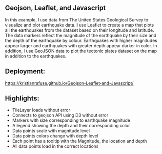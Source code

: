 Geojson, Leaflet, and Javascript
-------
In this example, I use data from The United States Geological Survey to visualize and plot earthquake data. I use Leaflet to create a map that plots all the earthquakes from the dataset based on their longitude and latitude. The data markers reflect the magnitude of the earthquake by their size and the depth of the earthquake by colour. Earthquakes with higher magnitudes appear larger and earthquakes with greater depth appear darker in color. In addition, I use GeoJSON data to plot the tectonic plates dataset on the map in addition to the earthquakes.

Deployment:
-------
https://kristianrafuse.github.io/Geojson-Leaflet-and-Javascript/

Highlights:
-------
* TileLayer loads without error
* Connects to geojson API using D3 without error
* Markers with size corresponding to earthquake magnitude
* A legend showing the depth and their corresponding color
* Data points scale with magnitude level
* Data points colors change with depth level
* Each point has a tooltip with the Magnitude, the location and depth
* All data points load in the correct locations
